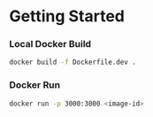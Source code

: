 # Getting Started

### Local Docker Build

```bash
docker build -f Dockerfile.dev .
```


### Docker Run 

```bash
docker run -p 3000:3000 <image-id>
```